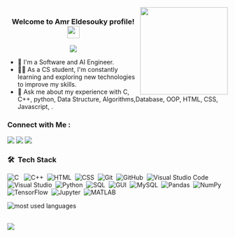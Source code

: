 
<img width="200" align="right" src="https://user-images.githubusercontent.com/77529535/104816402-097a5f80-5843-11eb-9d83-deadb3bb212c.gif?raw=true">

<h3 align="center">
  Welcome to Amr Eldesouky profile!
  <img src="https://media.giphy.com/media/hvRJCLFzcasrR4ia7z/giphy.gif" width="28">
</h3>

<!-- Typing SVG by DenverCoder1 - https://github.com/DenverCoder1/readme-typing-svg --> 

<p align="center">
  <a href="https://github.com/DenverCoder1/readme-typing-svg"><img src="https://readme-typing-svg.herokuapp.com/?lines=AI%20engineer;Always%20learning%20new%20things&font=Fira%20Code&center=true&width=440&height=45&color=f75c7e&vCenter=true&size=22"></a>
</p>



- 🏢 I'm a Software and AI Engineer.
- 👨‍💻 As a CS student, I'm constantly learning and exploring new technologies to improve my skills.
- 💬 Ask me about my experience with C, C++, python, Data Structure, Algorithms,Database, OOP, HTML, CSS, Javascript, .


### Connect with Me :



<a href="https://www.linkedin.com/in/amr-eldesouky-363163256" target="_blank" title="My LinkedIn Account"><img src="https://img.shields.io/badge/-Amr%20ElDesouky-0077B5?style=for-the-badge&logo=Linkedin&logoColor=white"/></a>
<a href="https://www.facebook.com/amro.aldesouky" target="_blank" title="My Facebook Account"><img src="https://img.shields.io/badge/-Amro%20AlDesouky-0077B5?style=for-the-badge&logo=Facebook&logoColor=white"/></a>
<a href="https://codeforces.com/profile/amraldsoqi" target="_blank" title="My Codeforces Account"><img src="https://img.shields.io/badge/-Amr%20AlDesouky-0077B5?style=for-the-badge&logo=Codeforces&logoColor=white"/></a>



### 🛠 &nbsp;Tech Stack
![C](https://img.shields.io/badge/-C-05122A?style=flat&logo=C)&nbsp;&nbsp;
![C++](https://img.shields.io/badge/-C++-05122A?style=flat&logo=C%2B%2B)&nbsp;
![HTML](https://img.shields.io/badge/-HTML-05122A?style=flat&logo=HTML5)&nbsp;
![CSS](https://img.shields.io/badge/-CSS-05122A?style=flat&logo=CSS3&logoColor=1572B6)&nbsp;
![Git](https://img.shields.io/badge/-Git-05122A?style=flat&logo=git)&nbsp;
![GitHub](https://img.shields.io/badge/-GitHub-05122A?style=flat&logo=github)&nbsp;
![Visual Studio Code](https://img.shields.io/badge/-Visual%20Studio%20Code-05122A?style=flat&logo=visual-studio-code&logoColor=007ACC)&nbsp;
![Visual Studio](https://img.shields.io/badge/-Visual%20Studio-05122A?style=flat&logo=visual-studio&logoColor=007ACC)&nbsp;
![Python](https://img.shields.io/badge/-Python-05122A?style=flat&logo=python)&nbsp;
![SQL](https://img.shields.io/badge/-SQL-05122A?style=flat&logo=sqlite)&nbsp;
![GUI](https://img.shields.io/badge/-GUI-05122A?style=flat&logo=gui)&nbsp;
![MySQL](https://img.shields.io/badge/-MySQL-05122A?style=flat&logo=mysql)&nbsp;
![Pandas](https://img.shields.io/badge/-Pandas-05122A?style=flat&logo=pandas)&nbsp;
![NumPy](https://img.shields.io/badge/-NumPy-05122A?style=flat&logo=numpy)&nbsp;
![TensorFlow](https://img.shields.io/badge/-TensorFlow-05122A?style=flat&logo=tensorflow)&nbsp;
![Jupyter](https://img.shields.io/badge/-Jupyter-05122A?style=flat&logo=jupyter)&nbsp;
![MATLAB](https://img.shields.io/badge/-MATLAB-05122A?style=flat&logo=mathworks)&nbsp;



<p align="left">
  <!-- Replace this image URL with the actual URL of your static image displaying the desired language percentages -->
  <img src="https://example.com/your-custom-language-stats.png" alt="most used languages" />
</p>
<br>
<a href="https://komarev.com/ghpvc/?username=mohammedabdelaleem&style=for-the-badge">
    <img src="https://komarev.com/ghpvc/?username=mohammedabdelaleem&style=for-the-badge">
</a>
